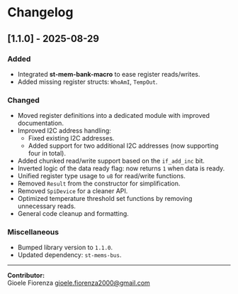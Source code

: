 # Changelog

## [1.1.0] - 2025-08-29

### Added
- Integrated **st-mem-bank-macro** to ease register reads/writes.
- Added missing register structs: `WhoAmI`, `TempOut`.

### Changed
- Moved register definitions into a dedicated module with improved documentation.
- Improved I2C address handling:
  - Fixed existing I2C addresses.
  - Added support for two additional I2C addresses (now supporting four in total).
- Added chunked read/write support based on the `if_add_inc` bit.
- Inverted logic of the data ready flag: now returns `1` when data is ready.
- Unified register type usage to `u8` for read/write functions.
- Removed `Result` from the constructor for simplification.
- Removed `SpiDevice` for a cleaner API.
- Optimized temperature threshold set functions by removing unnecessary reads.
- General code cleanup and formatting.

### Miscellaneous
- Bumped library version to `1.1.0`.
- Updated dependency: `st-mems-bus`.

---

**Contributor:**  
Gioele Fiorenza <gioele.fiorenza2000@gmail.com>
